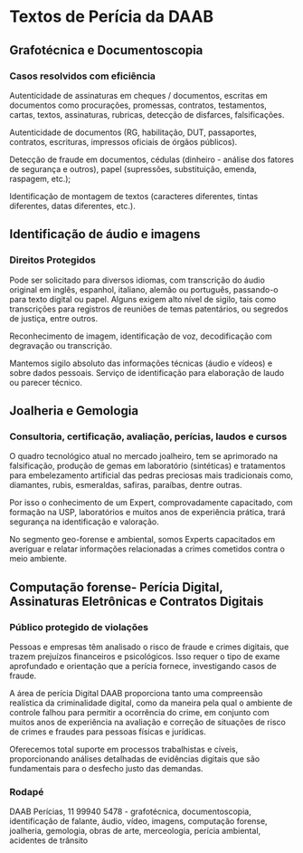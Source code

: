 # Textos de Perícia da DAAB

## Grafotécnica e Documentoscopia

### Casos resolvidos com eficiência

Autenticidade de assinaturas em cheques / documentos, escritas em documentos  como procurações, promessas, contratos,  testamentos, cartas, textos, assinaturas, rubricas, detecção de disfarces, falsificações.

Autenticidade de documentos (RG, habilitação, DUT, passaportes, contratos, escrituras, impressos oficiais de órgãos públicos).

Detecção de fraude em documentos, cédulas (dinheiro - análise dos fatores de segurança e outros), papel (supressões, substituição, emenda, raspagem, etc.);

Identificação de montagem de textos (caracteres diferentes, tintas diferentes, datas diferentes, etc.).

## Identificação de áudio e imagens

### Direitos Protegidos

Pode ser solicitado para  diversos idiomas, com  transcrição do áudio original em inglês, espanhol, italiano, alemão ou português, passando-o para texto digital ou papel. Alguns exigem alto nível de sigilo, tais como  transcrições para registros de reuniões de temas patentários, ou segredos de justiça, entre outros.

Reconhecimento de imagem, identificação de voz, decodificação com degravação ou transcrição.

Mantemos sigilo absoluto das informações técnicas (áudio e vídeos) e sobre dados pessoais.  Serviço de identificação  para elaboração de laudo ou parecer técnico. 

## Joalheria e Gemologia

### Consultoria, certificação, avaliação, perícias, laudos e cursos

O quadro tecnológico atual no mercado joalheiro, tem se aprimorado na falsificação, produção de gemas em laboratório (sintéticas) e tratamentos para embelezamento artificial das pedras preciosas mais tradicionais como, diamantes, rubis, esmeraldas, safiras, paraíbas, dentre outras.

Por isso o conhecimento de um Expert, comprovadamente capacitado, com formação na USP, laboratórios e muitos anos de experiência prática, trará segurança na identificação  e valoração.

No segmento geo-forense e ambiental, somos Experts capacitados  em averiguar e relatar informações relacionadas a crimes cometidos contra o meio ambiente. 

## Computação forense- Perícia Digital, Assinaturas Eletrônicas e Contratos Digitais

### Público protegido de violações

Pessoas e empresas têm analisado o risco de fraude e crimes digitais, que trazem prejuízos financeiros e psicológicos.  Isso requer o tipo de exame aprofundado e orientação que a perícia fornece,  investigando casos de fraude.

A área de perícia Digital DAAB proporciona tanto uma compreensão realística da criminalidade digital, como da maneira pela qual o ambiente de controle falhou para permitir a ocorrência do crime, em conjunto com muitos anos de experiência na avaliação e correção de situações de risco de crimes e fraudes para pessoas físicas e jurídicas.

Oferecemos total suporte em processos trabalhistas e cíveis, proporcionando análises detalhadas de evidências digitais que são fundamentais para o desfecho justo das demandas.

### Rodapé

DAAB Perícias, 11 99940 5478 - grafotécnica, documentoscopia, identificação de falante, áudio,  vídeo, imagens, computação forense, joalheria, gemologia, obras de arte, merceologia, perícia ambiental, acidentes de trânsito

